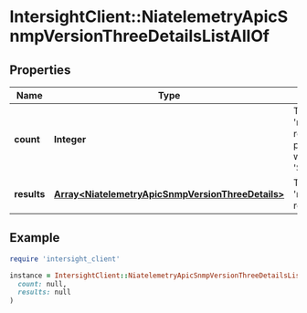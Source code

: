 # IntersightClient::NiatelemetryApicSnmpVersionThreeDetailsListAllOf

## Properties

| Name | Type | Description | Notes |
| ---- | ---- | ----------- | ----- |
| **count** | **Integer** | The total number of &#39;niatelemetry.ApicSnmpVersionThreeDetails&#39; resources matching the request, accross all pages. The &#39;Count&#39; attribute is included when the HTTP GET request includes the &#39;$inlinecount&#39; parameter. | [optional] |
| **results** | [**Array&lt;NiatelemetryApicSnmpVersionThreeDetails&gt;**](NiatelemetryApicSnmpVersionThreeDetails.md) | The array of &#39;niatelemetry.ApicSnmpVersionThreeDetails&#39; resources matching the request. | [optional] |

## Example

```ruby
require 'intersight_client'

instance = IntersightClient::NiatelemetryApicSnmpVersionThreeDetailsListAllOf.new(
  count: null,
  results: null
)
```

